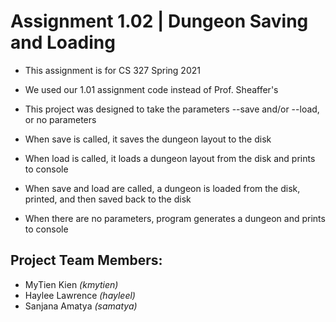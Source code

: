 # Assignment 1.02 | Dungeon Saving and Loading
- This assignment is for CS 327 Spring 2021
- We used our 1.01 assignment code instead of Prof. Sheaffer's

- This project was designed to take the parameters --save and/or --load, or no parameters
- When save is called, it saves the dungeon layout to the disk
- When load is called, it loads a dungeon layout from the disk and prints to console
- When save and load are called, a dungeon is loaded from the disk, printed, and then saved back to the disk
- When there are no parameters, program generates a dungeon and prints to console

## Project Team Members:
- MyTien Kien *(kmytien)*
- Haylee Lawrence *(hayleel)*
- Sanjana Amatya *(samatya)*
